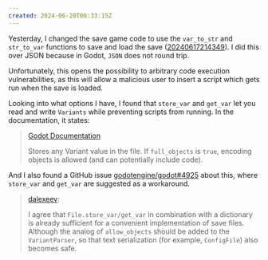 ```yaml
---
created: 2024-06-20T00:33:15Z
---
```


Yesterday, I changed the save game code to use the `var_to_str` and `str_to_var` functions to save and load the save ([20240617214349](20240617214349.md)). I did this over JSON because in Godot, `JSON` does not round trip.

Unfortunately, this opens the possibility to arbitrary code execution vulnerabilities, as this will allow a malicious user to insert a script which gets run when the save is loaded.

Looking into what options I have, I found that `store_var` and `get_var` let you read and write `Variants` while preventing scripts from running. In the documentation, it states:

> [Godot Documentation](https://docs.godotengine.org/en/4.2/classes/class_fileaccess.html#class-fileaccess-method-store-var)
>
> Stores any Variant value in the file. If `full_objects` is `true`, encoding objects is allowed (and can potentially include code).

And I also found a GitHub issue [godotengine/godot#4925](https://github.com/godotengine/godot-proposals/issues/4925) about this, where `store_var` and `get_var` are suggested as a workaround.

> [dalexeev](https://github.com/godotengine/godot-proposals/issues/4925#issuecomment-1249993962):
>
> I agree that `File.store_var/get_var` in combination with a dictionary is already sufficient for a convenient implementation of save files. Although the analog of `allow_objects` should be added to the `VariantParser`, so that text serialization (for example, `ConfigFile`) also becomes safe.